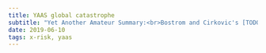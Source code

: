 ```yaml
---
title: YAAS global catastrophe
subtitle: "Yet Another Amateur Summary:<br>Bostrom and Cirkovic's [TODO] <i>Global Catastrophic Risks</i>"
date: 2019-06-10
tags: x-risk, yaas
---
```

